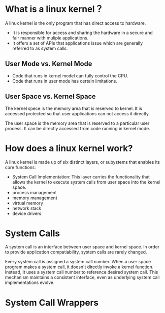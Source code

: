 # What is a linux kernel？
A linux kernel is the only program that has direct access to hardware. 
* It is responsible for access and sharing the hardware in a secure and fair manner with muliple applications.
* It offers a set of APIs that applications issue which are generally referred to as system calls.

## User Mode vs. Kernel Mode
* Code that runs in kernel model can fully control the CPU.
* Code that runs in user mode has certain limitations.

## User Space vs. Kernel Space
The kernel spece is the memory area that is reserved to kernel. 
It is accessed protected so that user applications can not access it directly.

The user space is the memory area that is reserved to a particular user process. 
It can be directly accessed from code running in kernel mode.

# How does a linux kernel work?
A linux kernel is made up of six distinct layers, or subystems that enables its core functions:
* System Call Implementation: This layer carries the functionality that allows the kernel to execute system calls from user space into the kernel space.
* process management
* memory management
* virtual memory
* network stack
* device drivers





# System Calls
A system call is an interface between user space and kernel space. 
In order to provide application compatiability, system calls are rarely changed.


Every system call is assigned a system call number.
When a user space program makes a system call, it doesn't directly invoke a kernel function.
Instead, it uses a system call number to reference desired system call.
This mechanism maintains a consistent interface, even as underlying system call implementations evolve. 

# System Call Wrappers


